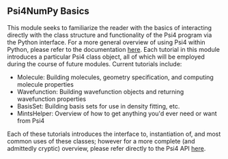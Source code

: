 ## Psi4NumPy Basics

This module seeks to familiarize the reader with the basics of interacting directly with the class structure and functionality of the Psi4 program via the Python interface.  For a more general overview of using Psi4 within Python, please refer to the documentation [here](https://github.com/dsirianni/psi4_api-docs).  Each tutorial in this module introduces a particular Psi4 class object, all of which will be employed during the course of future modules.  Current tutorials include:

* Molecule: Building molecules, geometry specification, and computing molecule properties 
* Wavefunction: Building wavefunction objects and returning wavefunction properties
* BasisSet: Building basis sets for use in density fitting, etc.
* MintsHelper: Overview of how to get anything you'd ever need or want from Psi4

Each of these tutorials introduces the interface to, instantiation of, and most common uses of these classes; however for a more complete (and admittedly cryptic) overview, please refer directly to the Psi4 API [here](http://psicode.org/psi4manual/master/psi4api.html#). 
